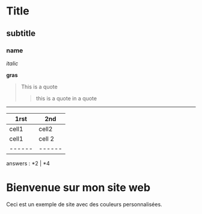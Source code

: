 # Title
## subtitle
### name

*italic*

**gras**

> This is a quote
>
> > this is a quote in a quote

---------------------

1rst | 2nd
-----|------
cell1 | cell2
cell1 | cell 2
------ | ------
answers : 
*2 | *4

<html lang="fr">
<head>
    <meta charset="UTF-8">
    <meta name="viewport" content="width=device-width, initial-scale=1.0">
    <title>Mon Site Web</title>
    <!-- Lien vers le fichier CSS externe -->
    <link rel="stylesheet" href="styles.css">
</head>
<body>
    <h1>Bienvenue sur mon site web</h1>
    <p>Ceci est un exemple de site avec des couleurs personnalisées.</p>
</body>
</html>
